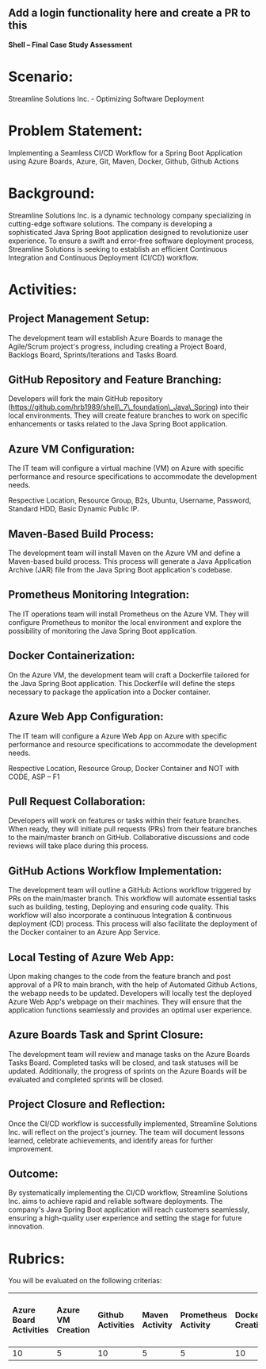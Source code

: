 ## Add a login functionality here and create a PR to this

**Shell – Final Case Study Assessment**

# **Scenario:** 
Streamline Solutions Inc. - Optimizing Software Deployment

# **Problem Statement:** 
Implementing a Seamless CI/CD Workflow for a Spring Boot Application using Azure Boards, Azure, Git, Maven, Docker, Github, Github Actions

# **Background:**
Streamline Solutions Inc. is a dynamic technology company specializing in cutting-edge software solutions. The company is developing a sophisticated Java Spring Boot application designed to revolutionize user experience. To ensure a swift and error-free software deployment process, Streamline Solutions is seeking to establish an efficient Continuous Integration and Continuous Deployment (CI/CD) workflow.

# **Activities:**

## Project Management Setup:

The development team will establish Azure Boards to manage the Agile/Scrum project's progress, including creating a Project Board, Backlogs Board, Sprints/Iterations and Tasks Board. 

## GitHub Repository and Feature Branching:

Developers will fork the main GitHub repository (https://github.com/hrb1989/shell\_7\_foundation\_Java\_Spring) into their local environments. They will create feature branches to work on specific enhancements or tasks related to the Java Spring Boot application.

## Azure VM Configuration:

The IT team will configure a virtual machine (VM) on Azure with specific performance and resource specifications to accommodate the development needs.

Respective Location, Resource Group, B2s, Ubuntu, Username, Password, Standard HDD, Basic Dynamic Public IP.

## Maven-Based Build Process:

The development team will install Maven on the Azure VM and define a Maven-based build process. This process will generate a Java Application Archive (JAR) file from the Java Spring Boot application's codebase.

## Prometheus Monitoring Integration:

The IT operations team will install Prometheus on the Azure VM. They will configure Prometheus to monitor the  local environment and explore the possibility of monitoring the Java Spring Boot application.

## Docker Containerization:

On the Azure VM, the development team will craft a Dockerfile tailored for the Java Spring Boot application. This Dockerfile will define the steps necessary to package the application into a Docker container.

## Azure Web App Configuration:

The IT team will configure a Azure Web App on Azure with specific performance and resource specifications to accommodate the development needs.

Respective Location, Resource Group, Docker Container and NOT with CODE, ASP – F1

## Pull Request Collaboration:

Developers will work on features or tasks within their feature branches. When ready, they will initiate pull requests (PRs) from their feature branches to the main/master branch on GitHub. Collaborative discussions and code reviews will take place during this process.

## GitHub Actions Workflow Implementation:

The development team will outline a GitHub Actions workflow triggered by PRs on the main/master branch. This workflow will automate essential tasks such as building, testing, Deploying and ensuring code quality. This workflow will also incorporate a continuous Integration & continuous deployment (CD) process. This process will also facilitate the deployment of the Docker container to an Azure App Service.

## Local Testing of Azure Web App:

Upon making changes to the code from the feature branch and post approval of a PR to main branch, with the help of Automated Github Actions, the webapp needs to be updated. Developers will locally test the deployed Azure Web App's webpage on their machines. They will ensure that the application functions seamlessly and provides an optimal user experience.

## Azure Boards Task and Sprint Closure:

The development team will review and manage tasks on the Azure Boards Tasks Board. Completed tasks will be closed, and task statuses will be updated. Additionally, the progress of sprints on the Azure Boards will be evaluated and completed sprints will be closed.

## Project Closure and Reflection:

Once the CI/CD workflow is successfully implemented, Streamline Solutions Inc. will reflect on the project's journey. The team will document lessons learned, celebrate achievements, and identify areas for further improvement.

## Outcome:

By systematically implementing the CI/CD workflow, Streamline Solutions Inc. aims to achieve rapid and reliable software deployments. The company's Java Spring Boot application will reach customers seamlessly, ensuring a high-quality user experience and setting the stage for future innovation.

# **Rubrics:**
You will be evaluated on the following criterias:

|Azure Board Activities|Azure VM Creation|Github Activities|Maven Activity|Prometheus Activity|Dockerfile Creation|Github Actions|Azure Web App Creation|Azure Web App Deployment|Testing the Output|Understanding of Concepts|Completion and Submission within timeframe|Total Score|
| :- | :- | :- | :- | :- | :- | :- | :- | :- | :- | :- | :- | :- |
|10|5|10|5|5|10|15|5|10|5|10|10|100|

